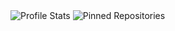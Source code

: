 <img alt="Profile Stats" src="https://github-readme-stats.vercel.app/api?username=T3Lakuna&count_private=true&show_icons=true&theme=tokyonight&include_all_commits=true" />
<img alt="Pinned Repositories" src="https://github-readme-stats.vercel.app/api/pin/?username=T3Lakuna&repo=Umbra" />

<!--
https://github-readme-stats.vercel.app/api?username=T3Lakuna&theme=dark&show-icons=true
-->

<!--
![visitors](https://visitor-badge.laobi.icu/badge?page_id=T3Lakuna.T3Lakuna)
![GitHub followers](https://img.shields.io/github/followers/T3Lakuna?style=social)
![Twitter Follow](https://img.shields.io/twitter/follow/T3Lacuna?style=social)
![Website](https://img.shields.io/website?url=https%3A%2F%2Flakuna.pw)

Socials:
- Website: https://lakuna.pw.
- Twitter: https://lakuna.pw/r/twitter.
- Discord: https://lakuna.pw/r/discord.
-->
